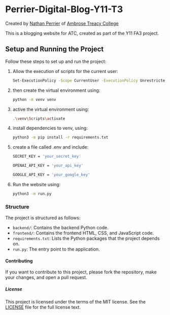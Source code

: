 # Perrier-Digital-Blog-Y11-T3

Created by [Nathan Perrier](https://github.com/nathan-perrier23) of [Ambrose Treacy College](https://www.atc.qld.edu.au/)

This is a blogging website for ATC, created as part of the Y11 FA3 project. 

## Setup and Running the Project

Follow these steps to set up and run the project:

1. Allow the execution of scripts for the current user:

    ```sh
    Set-ExecutionPolicy -Scope CurrentUser -ExecutionPolicy Unrestricted -Force
    ```

2. then create the virtual environment using: 

    ```sh
    python -m venv venv   
    ```      

3. active the virtual environment using:

    ```sh
    .\venv\Scripts\activate 
    ```

4. install dependencies to venv, using:

    ```sh
    python3 -m pip install -r requirements.txt
    ```

5. create a file called .env and include:

    ```sh
    SECRET_KEY = 'your_secret_key'

    OPENAI_API_KEY = 'your_api_key'

    GOOGLE_API_KEY = 'your_google_key'
    ```

5. Run the website using:

    ```sh
    python3 -m run.py
    ```

### Structure

The project is structured as follows:

- `backend/`: Contains the backend Python code.
- `frontend/`: Contains the frontend HTML, CSS, and JavaScript code.
- `requirements.txt`: Lists the Python packages that the project depends on.
- `run.py`: The entry point to the application.


#### Contributing

If you want to contribute to this project, please fork the repository, make your changes, and open a pull request. 

##### License

This project is licensed under the terms of the MIT license. See the [LICENSE](LICENCE) file for the full license text.
